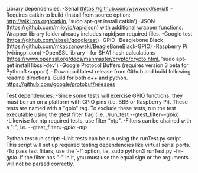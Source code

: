 Library dependencies:
    -Serial (https://github.com/wjwwood/serial)
        -Requires catkin to build (Install from source option: http://wiki.ros.org/catkin, 'sudo apt-get install catkin')
    -JSON (https://github.com/miloyip/rapidjson) with additional wrapper functions. Wrapper library folder already includes rapidjson required files.
    -Google test (https://github.com/abseil/googletest)
    -GPIO
        -Beaglebone Black (https://github.com/mkaczanowski/BeagleBoneBlack-GPIO)
        -Raspberry Pi (wiringpi.com)
    -OpenSSL library - for SHA1 hash calculations (https://www.openssl.org/docs/manmaster/crypto/crypto.html, 'sudo apt-get install libssl-dev')
    -Google Protocol Buffers (requires version 3 beta for Python3 support) - Download latest release from Github and build following readme directions. Build for both c++ and python. https://github.com/google/protobuf/releases

Test dependencies:
-Since some tests will exercise GPIO functions, they must be run on a platform with GPIO pins (i.e. BBB or Raspberry Pi).  These tests are named with a "gpio" tag.  To exclude these tests, run the test executable using the gtest filter flag (i.e. ./run_test --gtest_filter=-*gpio*).   
-Likewise for ntp required tests, use filter "ntp".
-Filters can be chained with a ":", i.e. --gtest_filter=-*gpio*:-*ntp*

Python test run script:
-Unit tests can be run using the runTest.py script.  This script will set up required testing dependencies like virtual serial ports.
-To pass test filters, use the '-f' option, i.e. sudo python3 runTest.py -f=-*gpio*.  If the filter has "-" in it, you must use the equal sign or the arguments will not be parsed correctly.
